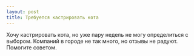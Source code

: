 ```yaml
---
layout: post 
title: Требуется кастрировать кота 
--- 
```

Хочу кастрировать кота, но уже пару недель не могу определиться с выбором. Компаний в городе не так много, но отзывы не радуют. Помогите советом.